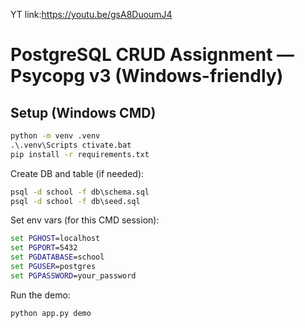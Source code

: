 YT link:https://youtu.be/gsA8DuoumJ4

# PostgreSQL CRUD Assignment — Psycopg v3 (Windows-friendly)

## Setup (Windows CMD)

```cmd
python -m venv .venv
.\.venv\Scripts ctivate.bat
pip install -r requirements.txt
```

Create DB and table (if needed):
```cmd
psql -d school -f db\schema.sql
psql -d school -f db\seed.sql
```

Set env vars (for this CMD session):
```cmd
set PGHOST=localhost
set PGPORT=5432
set PGDATABASE=school
set PGUSER=postgres
set PGPASSWORD=your_password
```

Run the demo:
```cmd
python app.py demo
```
